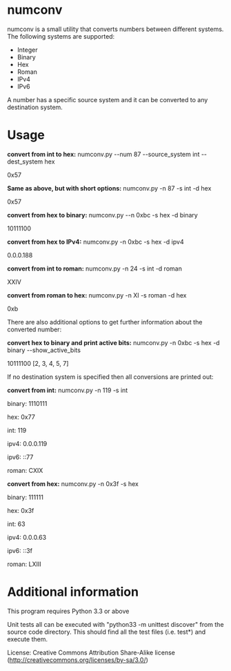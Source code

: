 numconv
=======

numconv is a small utility that converts numbers between different systems. The following systems are supported:

* Integer
* Binary
* Hex
* Roman
* IPv4
* IPv6

A number has a specific source system and it can be converted to any destination system.

Usage
=======

**convert from int to hex:** numconv.py --num 87 --source_system int --dest_system hex

0x57

**Same as above, but with short options:** numconv.py -n 87 -s int -d hex

0x57

**convert from hex to binary:** numconv.py --n 0xbc -s hex -d binary

10111100

**convert from hex to IPv4:** numconv.py -n 0xbc -s hex -d ipv4

0.0.0.188

**convert from int to roman:** numconv.py -n 24 -s int -d roman

XXIV

**convert from roman to hex:** numconv.py -n XI -s roman -d hex

0xb

There are also additional options to get further information about the converted number:

**convert hex to binary and print active bits:** numconv.py -n 0xbc -s hex -d binary --show_active_bits

10111100 [2, 3, 4, 5, 7]

If no destination system is specified then all conversions are printed out:

**convert from int:** numconv.py -n 119 -s int

binary: 1110111

hex: 0x77

int: 119

ipv4: 0.0.0.119

ipv6: ::77

roman: CXIX

**convert from hex:** numconv.py -n 0x3f -s hex

binary: 111111

hex: 0x3f

int: 63

ipv4: 0.0.0.63

ipv6: ::3f

roman: LXIII

Additional information
=======

This program requires Python 3.3 or above

Unit tests all can be executed with "python33 -m unittest discover" from the source code directory. This should find all the test files (i.e. test*) and execute them.

License: Creative Commons Attribution Share-Alike license (http://creativecommons.org/licenses/by-sa/3.0/)

